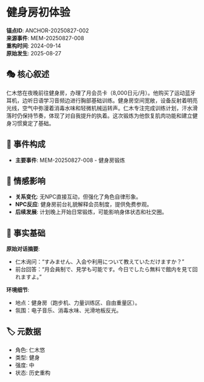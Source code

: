 # 健身房初体验

**锚点ID**: ANCHOR-20250827-002  
**来源事件**: MEM-20250827-008  
**重构时间**: 2024-09-14  
**原始发生**: 2025-08-27

## 🎭 核心叙述

仁木悠在夜晚前往健身房，办理了月会员卡（8,000日元/月）。他购买了运动蓝牙耳机，边听日语学习音频边进行胸部基础训练。健身房空间宽敞，设备反射着明亮光线，空气中弥漫着消毒水味和轻微机械运转声。仁木专注完成训练计划，汗水滑落时仍保持节奏，体现了对自我提升的执着。这次锻炼为他恢复肌肉功能和建立健身习惯奠定了基础。

## 🔗 事件构成

* **主要事件**: MEM-20250827-008 - 健身房锻炼

## 💫 情感影响

* **关系变化**: 无NPC直接互动，但强化了角色自律形象。
* **NPC反应**: 健身房前台礼貌解释会员制度，提供免费参观。
* **后续发展**: 计划晚上开始日常锻炼，可能影响身体状态和社交圈。

## 📝 事实基础

**原始对话摘要**:

* 仁木询问：“すみません、入会や利用について教えていただけますか？”
* 前台回答：“月会員制で、見学も可能です。今日でしたら無料で館内を見て回れますよ。”

**环境细节**:

* 地点：健身房（跑步机、力量训练区、自由重量区）。
* 氛围：电子音乐、消毒水味、光滑地板反光。

## 🏷️ 元数据

* 角色: 仁木悠
* 类型: 健身
* 强度: 中
* 状态: 历史重构
